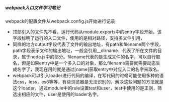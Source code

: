 ##### webpack入口文件学习笔记
webpack的配置文件从webpack.config.js开始进行记录  
* 顶部引入的文件先不看，运行代码从module.exports中的entry字段开始，该字段标明了运行的入口文件，使用的是相对路径，支持多文件引用，
* 同样的地方output字段代表了文件的输出地址，有path和filename两个字段，path字段表示文件的输出地址，一般会引用__dirname，代表了所在文件的目录，属于node.js中的部分。filename代表的是生成文件的名字，可以自行取名，但是如果entry中是一个多入口的对象，那么filename需要就需要动态生成名字了，我现在用的就是通过[name]获取entry中对应入口的名字来取名。
* webpack可以引入loader进行代码的编译，在写代码的时候可能使用多种的语法css，less，es6等等，有些浏览器是无法识别的，解决这些问题的方法就是这个loader，通过module中的rule设置test和user，test中使用的是正则，筛选出相应的文件，user是使用的loader名字。
